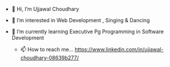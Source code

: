 - 👋 Hi, I’m Ujjawal Choudhary
- 👀 I’m interested in Web Development , Singing & Dancing
- 🌱 I’m currently learning Executive Pg Programming in Software Development

  - 📫 How to reach me... https://www.linkedin.com/in/ujjawal-choudhary-08639b277/


<!---
UjjawalChoudhary912/UjjawalChoudhary912 is a ✨ special ✨ repository because its `README.md` (this file) appears on your GitHub profile.
You can click the Preview link to take a look at your changes.
--->
